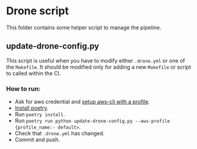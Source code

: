 # Drone script

This folder contains some helper script to manage the pipeline.

## update-drone-config.py

This script is useful when you have to modify either `.drone.yml` or one of the `Makefile`. It should be modified only for adding a new `Makefile` or script to called within the CI.

### How to run:
- Ask for aws credential and [setup aws-cli with a profile](https://docs.aws.amazon.com/cli/latest/userguide/cli-configure-quickstart.html#cli-configure-quickstart-profiles).
- [Install poetry](https://python-poetry.org/docs/).
- Run `poetry install`.
- Run `poetry run python update-drone-config.py --aws-profile {profile_name:- default>`.
- Check that `.drone.yml` has changed.
- Commit and push.

